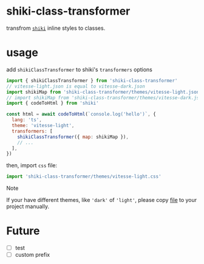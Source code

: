 # shiki-class-transformer

transfrom [`shiki`](https://github.com/shikijs/shiki/tree/main/packages) inline styles to classes.

# usage

add `shikiClassTransformer` to shiki's `transformers` options

```jsx
import { shikiClassTransformer } from 'shiki-class-transformer'
// vitesse-light.json is equal to vitesse-dark.json
import shikiMap from 'shiki-class-transformer/themes/vitesse-light.json'
// import shikiMap from 'shiki-class-transformer/themes/vitesse-dark.json'
import { codeToHtml } from 'shiki'

const html = await codeToHtml(`console.log('hello')`, {
  lang: 'ts',
  theme: 'vitesse-light',
  transformers: [
    shikiClassTransformer({ map: shikiMap }),
    // ...
  ],
})
```

then, import `css` file:

```js
import 'shiki-class-transformer/themes/vitesse-light.css'
```

> [!NOTE]
> If your have different themes, like `'dark'` of `'light'`, please copy [file](/src/themes/) to your project manually.

# Future

- [ ] test
- [ ] custom prefix
